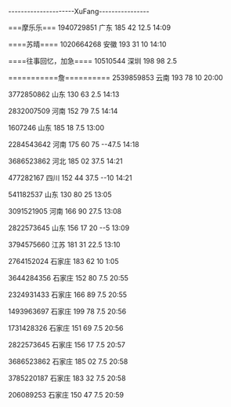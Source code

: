 ---------------------XuFang----------------

===摩乐乐===
1940729851 广东 185 42 12.5
14:09

====苏晴====
1020664268 安徽 193 31 10
14:10

====往事回忆，加急====
10510544 深圳 198 98 2.5

===========詹==========
2539859853 云南 193 78 10
20:00

3772850862 山东 130 63 2.5
14:13

2832007509 河南 152 79 7.5
14:14

1607246 山东 185 18 7.5
13:00

2284543642 河南 175 60 75  --47.5
14:18

3686523862 河北 185 02 37.5
14:21

477282167 四川 152 44 37.5  --10
14:21

541182537 山东 130 80 25
13:05

3091521905 河南 166 90 27.5
13:08

2822573645 山东 156 17 20  --5
13:09

3794575660 江苏 181 31 22.5
13:10

2764152024 石家庄 183 62 10
1:05

3644284356 石家庄 152 80 7.5
20:55

2324931433 石家庄 166 89 7.5
20:55

1493963697 石家庄 199 78 7.5
20:56

1731428326 石家庄 151 69 7.5
20:56

2822573645 石家庄 156 17 7.5
20:57

3686523862 石家庄 185 02 7.5
20:58

3785220187 石家庄 183 32 7.5
20:58

206089253 石家庄 150 47 7.5
20:59
